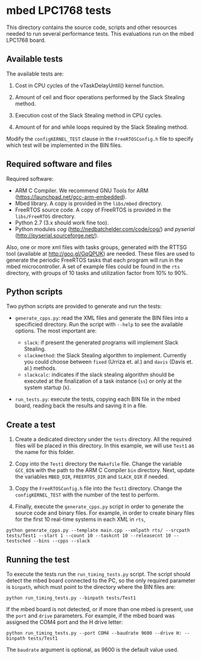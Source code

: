 # mbed LPC1768 tests

This directory contains the source code, scripts and other resources needed to run several performance tests. This evaluations run on the mbed LPC1768 board.

## Available tests

The available tests are:

1. Cost in CPU cycles of the vTaskDelayUntil() kernel function.

2. Amount of ceil and floor operations performed by the Slack Stealing method.

3. Execution cost of the Slack Stealing method in CPU cycles.

4. Amount of for and while loops required by the Slack Stealing method.

Modify the `configKERNEL_TEST` clause in the `FreeRTOSConfig.h` file to specify which test will be implemented in the BIN files.

## Required software and files

Required software:
* ARM C Compiler. We recommend GNU Tools for ARM (https://launchpad.net/gcc-arm-embedded).
* Mbed library. A copy is provided in the `libs/mbed` directory.
* FreeRTOS source code. A copy of FreeRTOS is provided in the `libs/FreeRTOS` directory.
* Python 2.7 (3.x should work fine too).
* Python modules *cog* (http://nedbatchelder.com/code/cog/) and *pyserial* (http://pyserial.sourceforge.net/).

Also, one or more xml files with tasks groups, generated with the RTTSG tool (available at http://goo.gl/GqQPUK) are needed. These files are used to generate the periodic FreeRTOS tasks that each program will run in the mbed microcontroller. A set of example files could be found in the `rts` directory, with groups of 10 tasks and utilization factor from 10% to 90%.

## Python scripts

Two python scripts are provided to generate and run the tests:

* `generate_cpps.py`: read the XML files and generate the BIN files into a specificied directory. Run the script with `--help` to see the available options. The most important are:
  * `slack`: if present the generated programs will implement Slack Stealing.
  * `slackmethod`: the Slack Stealing algorithm to implement. Currently you could choose between `fixed` (Urriza et. al.) and `davis` (Davis et. al.) methods.
  * `slackcalc`: indicates if the slack stealing algorithm should be executed at the finalization of a task instance (`ss`) or only at the system startup (`k`).

* `run_tests.py`: execute the tests, copying each BIN file in the mbed board, reading back the results and saving it in a file.

## Create a test

1. Create a dedicated directory under the `tests` directory. All the required files will be placed in this directory. In this example, we will use `Test1` as the name for this folder.

2. Copy into the `Test1` directory the `Makefile` file. Change the variable `GCC_BIN` with the path to the ARM C Compiler `bin` directory. Next, update the variables `MBED_DIR`, `FREERTOS_DIR` and `SLACK_DIR` if needed.

3. Copy the `FreeRTOSConfig.h` file into the `Test1` directory. Change the `configKERNEL_TEST` with the number of the test to perform.

4. Finally, execute the `generate_cpps.py` script in order to generate the source code and binary files. For example, in order to create binary files for the first 10 real-time systems in each XML in `rts`, 

```
python generate_cpps.py --template main.cpp --xmlpath rts/ --srcpath tests/Test1 --start 1 --count 10 --taskcnt 10 --releasecnt 10 --testsched --bins --cpps --slack
```

## Running the test

To execute the tests run the `run_timing_tests.py` script. The script should detect the mbed board connected to the PC, so the only required parameter is `binpath`, which must point to the directory where the BIN files are:

```
python run_timing_tests.py --binpath tests/Test1
```

If the mbed board is not detected, or if more than one mbed is present, use the `port` and `drive` parameters. For example, if the mbed board was assigned the COM4 port and the H drive letter:

```
python run_timing_tests.py --port COM4 --baudrate 9600 --drive H: --binpath tests/Test1
```

The `baudrate` argument is optional, as 9600 is the default value used.

